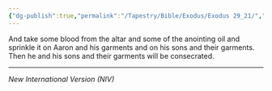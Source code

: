 ```yaml
---
{"dg-publish":true,"permalink":"/Tapestry/Bible/Exodus/Exodus 29_21/","title":"Exodus 29:21","hide":true,"tags":["bible-verse","bible-verse"],"dgHomeLink":true,"dgShowLocalGraph":true,"dgEnableSearch":true}
---
```



And take some blood from the altar and some of the anointing oil and sprinkle it on Aaron and his garments and on his sons and their garments. Then he and his sons and their garments will be consecrated.

---
*New International Version (NIV)*